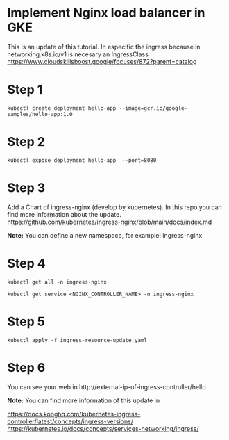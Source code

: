 # Implement Nginx load balancer in GKE

This is an update of this tutorial. In especific the ingress because in networking.k8s.io/v1 is necesary an IngressClass
https://www.cloudskillsboost.google/focuses/872?parent=catalog

# Step 1
```
kubectl create deployment hello-app --image=gcr.io/google-samples/hello-app:1.0
```

# Step 2

```
kubectl expose deployment hello-app  --port=8080
```

# Step 3
Add a Chart of ingress-nginx (develop by kubernetes). In this repo you can find more information about the update.
https://github.com/kubernetes/ingress-nginx/blob/main/docs/index.md

**Note:** You can define a new namespace, for example: ingress-nginx



# Step 4

```
kubectl get all -n ingress-nginx

kubectl get service <NGINX_CONTROLLER_NAME> -n ingress-nginx
```

# Step 5

```
kubectl apply -f ingress-resource-update.yaml
```

# Step 6
You can see your web in http://external-ip-of-ingress-controller/hello

**Note:** You can find more information of this update in 

https://docs.konghq.com/kubernetes-ingress-controller/latest/concepts/ingress-versions/
https://kubernetes.io/docs/concepts/services-networking/ingress/
